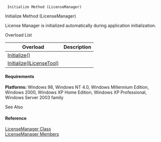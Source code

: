 ﻿     Initialize Method (LicenseManager)                                                   

Initialize Method (LicenseManager)

License Manager is initialized automatically during application initialization.

Overload List

| Overload | Description |
| --- | --- |
| [Initialize()](FChoice.Common~FChoice.Common.Licensing.LicenseManager~Initialize().md) |   |
| [Initialize(ILicenseTool)](FChoice.Common~FChoice.Common.Licensing.LicenseManager~Initialize(ILicenseTool).md) |   |

#### Requirements

**Platforms:** Windows 98, Windows NT 4.0, Windows Millennium Edition, Windows 2000, Windows XP Home Edition, Windows XP Professional, Windows Server 2003 family

See Also

#### Reference

[LicenseManager Class](FChoice.Common~FChoice.Common.Licensing.LicenseManager.md)  
[LicenseManager Members](FChoice.Common~FChoice.Common.Licensing.LicenseManager_members.md)